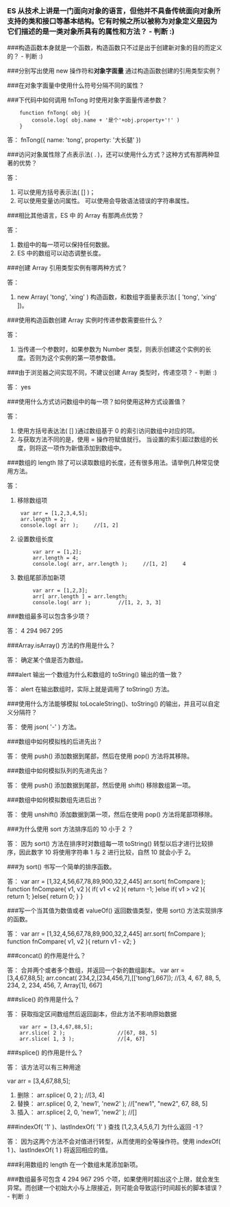 ### ES 从技术上讲是一门面向对象的语言，但他并不具备传统面向对象所支持的类和接口等基本结构。它有时候之所以被称为<b>对象定义</b>是因为它们描述的是一类对象所具有的属性和方法？           - 判断 :)

###构造函数本身就是一个函数，构造函数只不过是出于创建新对象的目的而定义的？              - 判断 :)

###分别写出使用 new 操作符和<b>对象字面量</b> 通过构造函数创建的引用类型实例？

###在对象字面量中使用什么符号分隔不同的属性？

###下代码中如何调用 fnTong 时使用对象字面量传递参数？

        function fnTong( obj ){
            console.log( obj.name + '是个'+obj.property+'!' )
        }

答：
        fnTong({
            name: 'tong',
            property: '大长腿'
        })

###访问对象属性除了点表示法( . )，还可以使用什么方式？这种方式有那两种显著的优势？

答：
1. 可以使用方括号表示法( [] )；
2. 可以使用变量访问属性。 可以使用会导致语法错误的字符串属性。

###相比其他语言，ES 中 的 Array 有那两点优势？

答：
1. 数组中的每一项可以保持任何数据。
2. ES 中的数组可以动态调整长度。

###创建 Array 引用类型实例有哪两种方式？

答：
1. new Array( 'tong', 'xing' ) 构造函数，和数组字面量表示法( [ 'tong', 'xing' ])。

###使用构造函数创建 Array 实例时传递参数需要些什么？

答：
1. 当传递一个参数时，如果参数为 Number 类型，则表示创建这个实例的长度。否则为这个实例的第一项参数值。

###由于浏览器之间实现不同，不建议创建 Array 类型时，传递空项？          - 判断 :)

答：
yes

###使用什么方式访问数组中的每一项？如何使用这种方式设置值？

答：
1. 使用方括号表达法( [] )通过数组基于 0 的索引访问数组中对应的项。
2. 与获取方法不同的是，使用 = 操作符赋值就行。 当设置的索引超过数组的长度，则将这一项作为新值添加到数组中。

###数组的 length 除了可以读取数组的长度，还有很多用法。请举例几种常见使用方法。

答：
1. 移除数组项

        var arr = [1,2,3,4,5];
        arr.length = 2; 
        console.log( arr );     //[1, 2]

2. 设置数组长度

            var arr = [1,2];
            arr.length = 4; 
            console.log( arr, arr.length );     //[1, 2]     4

3. 数组尾部添加新项

            var arr = [1,2,3];
            arr[ arr.length ] = arr.length; 
            console.log( arr );         //[1, 2, 3, 3]

###数组最多可以包含多少项？

答：
4 294 967 295

###Array.isArray() 方法的作用是什么？

答：
确定某个值是否为数组。

###alert 输出一个数组为什么和数组的 toString() 输出的值一致？

答：
alert 在输出数组时，实际上就是调用了 toString() 方法。

###使用什么方法能够模拟 toLocaleString()、toString() 的输出，并且可以自定义分隔符？

答：
使用 json( '-' ) 方法。

###数组中如何模拟栈的后进先出？

答：
使用 push() 添加数据到尾部，然后在使用 pop() 方法将其移除。


###数组中如何模拟队列的先进先出？

答：
使用 push() 添加数据到尾部，然后使用 shift() 移除数组第一项。

###数组中如何模拟数组先进后出？

答：
使用 unshift() 添加数据到第一项，然后在使用 pop() 方法将尾部项移除。

###为什么使用 sort 方法排序后的 10 小于 2 ？

答：
因为 sort() 方法在排序时对数组每一项 toString() 转型以后才进行比较排序，因此数字 10 将使用字符串 1 与 2 进行比较，自然 10 就会小于 2。

###为 sort() 书写一个简单的排序函数。

答：
        var arr = [1,32,4,56,67,78,89,900,32,2,445]
        arr.sort( fnCompare );
        function fnCompare( v1, v2 ){
                if( v1 < v2 ){
                        return -1;
                }else if( v1 > v2 ){
                        return 1;
                }else{
                        return 0;
                }
        }

###写一个当其值为数值或者  valueOf() 返回数值类型，使用 sort() 方法实现排序的函数。

答：
        var arr = [1,32,4,56,67,78,89,900,32,2,445]
        arr.sort( fnCompare );
        function fnCompare( v1, v2 ){
                return v1 - v2;
        }

###concat() 的作用是什么？

答：
合并两个或者多个数组，并返回一个新的数组副本。
        var arr = [3,4,67,88,5];
        arr.concat( 234,2,[234,456,7],[['tong'],667]); //[3, 4, 67, 88, 5, 234, 2, 234, 456, 7, Array[1], 667]

###slice() 的作用是什么？

答：
获取指定区间数组然后返回副本，但此方法不影响原始数据
        
        var arr = [3,4,67,88,5];
        arr.slice( 2 );                 //[67, 88, 5]
        arr.slice( 1, 3 );              //[4, 67]

###splice() 的作用是什么？

答：
该方法可以有三种用途

var arr = [3,4,67,88,5];

1. 删除： arr.splice( 0, 2 );      //[3, 4]
2. 替换： arr.splice( 0, 2, 'new1', 'new2' );      //["new1", "new2", 67, 88, 5]
3. 插入： arr.splice( 2, 0, 'new1', 'new2' );      //[]

###indexOf( '1' )、lastIndexOf( '1' ) 查找 [1,2,3,4,5,6,7] 为什么返回 -1？

答：
因为这两个方法不会对值进行转型，从而使用的全等操作符。使用 indexOf( 1 )、lastIndexOf( 1 ) 将返回相应的值。

###利用数组的 length 在一个数组末尾添加新项。

###数组最多可包含 4 294 967 295 个项，如果使用时超出这个上限，就会发生异常。而创建一个初始大小与上限接近，则可能会导致运行时间超长的脚本错误？             - 判断 :)